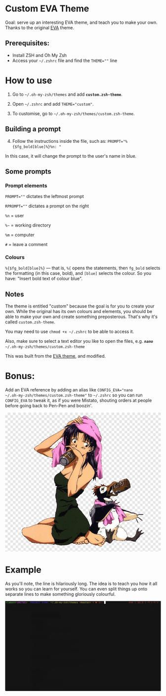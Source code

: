 # Custom EVA Theme

Goal: serve up an interesting EVA theme, and teach you to make your own. Thanks to the original [EVA](https://github.com/garyblocks/eva-zsh-theme) theme.

## Prerequisites: 
- Install ZSH and Oh My Zsh
- Access your <code>~/.zshrc</code> file and find the <code>THEME=""</code> line

# How to use

1. Go to <code>~/.oh-my-zsh/themes</code> and add **<code>custom.zsh-theme</code>**.
2. Open <code>~/.zshrc</code> and add <code>THEME="custom"</code>.

3. To customise, go to <code>~/.oh-my-zsh/themes/custom.zsh-theme</code>.

## Building a prompt
4. Follow the instructions inside the file, such as: <code>PROMPT="%{$fg_bold[blue]%}%n: "</code> 

In this case, it will change the prompt to the user's name in blue.

## Some prompts

### Prompt elements

<code>PROMPT=""</code> dictates the leftmost prompt

<code>RPROMPT=""</code> dictates a prompt on the right

<code>%n</code> = user

<code>%~</code> = working directory

<code>%m</code> = computer

<code>#</code> = leave a comment

### Colours
<code>%{$fg_bold[blue]%}</code> — that is, <code>%{</code> opens the statements, then <code>fg_bold</code> selects the formatting (in this case, bold), and <code>[blue]</code> selects the colour. So you have: "Insert bold text of colour blue".

## Notes

The theme is entitled "custom" because the goal is for you to create your own. While the original has its own colours and elements, you should be able to make your own and create something preposterous. That's why it's called <code>custom.zsh-theme</code>.

You may need to use <code>chmod +x ~/.zshrc</code> to be able to access it.

Also, make sure to select a text editor you like to open the files, e.g. <code>***nano*** ~/.oh-my-zsh/themes/custom.zsh-theme</code>

This was built from the [EVA theme](https://github.com/garyblocks/eva-zsh-theme), and modified.

# Bonus:
Add an EVA reference by adding an alias like <code>CONFIG_EVA="nano \~/.oh-my-zsh/themes/custom.zsh-theme"</code> to <code>~/.zshrc</code> so you can run <code>CONFIG_EVA</code> to tweak it, as if you were Mistato, shouting orders at people before going back to Pen-Pen and boozin'.

![Misato and Pen-Pen](/images/Misato.png)

# Example 

As you'll note, the line is hilariously long. The idea is to teach you how it all works so you can learn for yourself. You can even split things up onto separate lines to make something gloriously colourful.

![Example of the theme](/images/Example.jpg)
